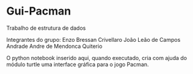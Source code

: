 # Gui-Pacman
Trabalho de estrutura de dados

Integrantes do grupo:
Enzo Bressan Crivellaro
João Leão de Campos Andrade
Andre de Mendonca Quiterio

O python notebook inserido aqui, quando executado, cria com ajuda do módulo turtle uma interface gráfica para o jogo Pacman.
